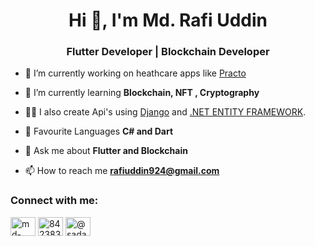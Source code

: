 <h1 align="center">Hi 👋, I'm Md. Rafi Uddin</h1>
<h3 align="center">Flutter Developer | Blockchain Developer </h3>

- 🔭 I’m currently working on heathcare apps like [Practo](https://www.practo.com/)

- 🌱 I’m currently learning **Blockchain, NFT , Cryptography**

- 👨‍💻 I also create Api's using [Django]() and [.NET ENTITY FRAMEWORK]().

- 📝 Favourite Languages **C# and Dart**

- 💬 Ask me about **Flutter and Blockchain**

- 📫 How to reach me **rafiuddin924@gmail.com**


<h3 align="left">Connect with me:</h3>
<p align="left">
<a href="https://www.linkedin.com/in/mdrafiuddin924/" target="blank"><img align="center" src="https://raw.githubusercontent.com/rahuldkjain/github-profile-readme-generator/master/src/images/icons/Social/linked-in-alt.svg" alt="md-sadab-wasim-914a45109" height="30" width="40" /></a>
<a href="https://stackoverflow.com/users/5879352/md-rafiuddin" target="blank"><img align="center" src="https://raw.githubusercontent.com/rahuldkjain/github-profile-readme-generator/master/src/images/icons/Social/stack-overflow.svg" alt="8423838/md-sadab-wasim" height="30" width="40" /></a>
<a href="https://medium.com/@rafiuddin924" target="blank"><img align="center" src="https://raw.githubusercontent.com/rahuldkjain/github-profile-readme-generator/master/src/images/icons/Social/medium.svg" alt="@sadabwasim" height="30" width="40" /></a>
</p>




